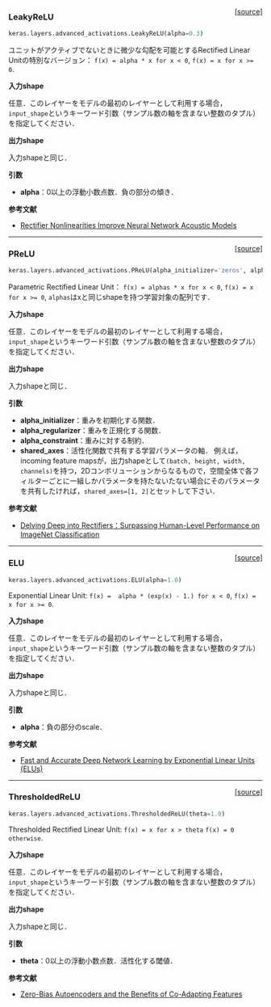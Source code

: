 <span style="float:right;">[[source]](https://github.com/fchollet/keras/blob/master/keras/layers/advanced_activations.py#L13)
</span>
### LeakyReLU

```python
keras.layers.advanced_activations.LeakyReLU(alpha=0.3)
```

ユニットがアクティブでないときに微少な勾配を可能とするRectified Linear Unitの特別なバージョン：
`f(x) = alpha * x for x < 0`,
`f(x) = x for x >= 0`.

__入力shape__

任意．このレイヤーをモデルの最初のレイヤーとして利用する場合，
`input_shape`というキーワード引数（サンプル数の軸を含まない整数のタプル）を指定してください．

__出力shape__

入力shapeと同じ．

__引数__

- __alpha__：0以上の浮動小数点数．負の部分の傾き．

__参考文献__

- [Rectifier Nonlinearities Improve Neural Network Acoustic Models](https://web.stanford.edu/~awni/papers/relu_hybrid_icml2013_final.pdf)

----

<span style="float:right;">[[source]](https://github.com/fchollet/keras/blob/master/keras/layers/advanced_activations.py#L49)</span>
### PReLU

```python
keras.layers.advanced_activations.PReLU(alpha_initializer='zeros', alpha_regularizer=None, alpha_constraint=None, shared_axes=None)
```

Parametric Rectified Linear Unit：
`f(x) = alphas * x for x < 0`,
`f(x) = x for x >= 0`,
`alphas`はxと同じshapeを持つ学習対象の配列です．

__入力shape__

任意．このレイヤーをモデルの最初のレイヤーとして利用する場合，
`input_shape`というキーワード引数（サンプル数の軸を含まない整数のタプル）を指定してください．

__出力shape__

入力shapeと同じ．

__引数__

- __alpha_initializer__：重みを初期化する関数．
- __alpha_regularizer__：重みを正規化する関数．
- __alpha_constraint__：重みに対する制約．
- __shared_axes__：活性化関数で共有する学習パラメータの軸．
	例えば，incoming feature mapsが，出力shapeとして`(batch, height, width, channels)`を持つ，2Dコンボリューションからなるもので，空間全体で各フィルターごとに一組しかパラメータを持たないたない場合にそのパラメータを共有したければ，`shared_axes=[1, 2]`とセットして下さい．

__参考文献__

- [Delving Deep into Rectifiers：Surpassing Human-Level Performance on ImageNet Classification](https://arxiv.org/abs/1502.01852)

----

<span style="float:right;">[[source]](https://github.com/fchollet/keras/blob/master/keras/layers/advanced_activations.py#L141)</span>
### ELU

```python
keras.layers.advanced_activations.ELU(alpha=1.0)
```

Exponential Linear Unit:
`f(x) =  alpha * (exp(x) - 1.) for x < 0`,
`f(x) = x for x >= 0`.

__入力shape__

任意．このレイヤーをモデルの最初のレイヤーとして利用する場合，
`input_shape`というキーワード引数（サンプル数の軸を含まない整数のタプル）を指定してください．

__出力shape__

入力shapeと同じ．

__引数__

- __alpha__：負の部分のscale．

__参考文献__

- [Fast and Accurate Deep Network Learning by Exponential Linear Units (ELUs)](https://arxiv.org/abs/1511.07289v1)

----

<span style="float:right;">[[source]](https://github.com/fchollet/keras/blob/master/keras/layers/advanced_activations.py#L177)</span>
### ThresholdedReLU

```python
keras.layers.advanced_activations.ThresholdedReLU(theta=1.0)
```

Thresholded Rectified Linear Unit:
`f(x) = x for x > theta`
`f(x) = 0 otherwise`.

__入力shape__

任意．このレイヤーをモデルの最初のレイヤーとして利用する場合，
`input_shape`というキーワード引数（サンプル数の軸を含まない整数のタプル）を指定してください．

__出力shape__

入力shapeと同じ．

__引数__

- __theta__：0以上の浮動小数点数．活性化する閾値．

__参考文献__

- [Zero-Bias Autoencoders and the Benefits of Co-Adapting Features](http://arxiv.org/pdf/1402.3337.pdf)
